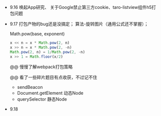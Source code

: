 - 9.16
  唤起App研究、 关于Google禁止第三方cookie、taro-listview组件h5打包问题

- 9.17
  打包产物的bug还是没搞定；
  算法-旋转图片（通用公式还不掌握）；

  Math.pow(base, exponent) 

  ```javascript
  x << n = x * Math.pow(2, n)
  x >> n = x * Math.pow(2, -n)
  Math.pow(2, n) = 1/Math.pow(2, -n) 
  x >> 1 = Math.floor(x/2)
  ```

  @@ 慢慢了解webpack打包策略

  @@ 看了一些碎片题目有点收获，不过记不住

  - sendBeacon
  - Document.getElement 动态Node
  - querySelector 静态Node

- 9.18
  